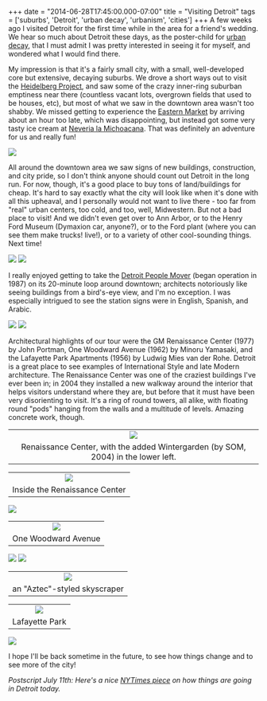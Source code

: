 +++
date = "2014-06-28T17:45:00.000-07:00"
title = "Visiting Detroit"
tags = ['suburbs', 'Detroit', 'urban decay', 'urbanism', 'cities']
+++
A few weeks ago I visited Detroit for the first time while in the area for a friend's wedding.  We hear so much about Detroit these days, as the poster-child for [urban decay](http://en.wikipedia.org/wiki/Decline_of_Detroit), that I must admit I was pretty interested in seeing it for myself, and wondered what I would find there.

My impression is that it's a fairly small city, with a small, well-developed core but extensive, decaying suburbs.  We drove a short ways out to visit the [Heidelberg Project](http://www.heidelberg.org/), and saw some of the crazy inner-ring suburban emptiness near there (countless vacant lots, overgrown fields that used to be houses, etc), but most of what we saw in the downtown area wasn't too shabby.  We missed getting to experience the [Eastern Market](http://www.detroiteasternmarket.com/) by arriving about an hour too late, which was disappointing, but instead got some very tasty ice cream at [Neveria la Michoacana](http://www.yelp.com/biz/never%C3%ADa-la-michoacana-detroit-2).  That was definitely an adventure for us and really fun!

<img src="http://2.bp.blogspot.com/-ACaVWYngYZw/U69daqm8IyI/AAAAAAAADmM/WbbIwUu1yUo/s1600/IMG_0588.jpg"/>

All around the downtown area we saw signs of new buildings, construction, and city pride, so I don't think anyone should count out Detroit in the long run.  For now, though, it's a good place to buy tons of land/buildings for cheap.  It's hard to say exactly what the city will look like when it's done with all this upheaval, and I personally would not want to live there - too far from "real" urban centers, too cold, and too, well, Midwestern.  But not a bad place to visit!  And we didn't even get over to Ann Arbor, or to the Henry Ford Museum (Dymaxion car, anyone?), or to the Ford plant (where you can see them make trucks!  live!), or to a variety of other cool-sounding things.  Next time!

<img src="http://3.bp.blogspot.com/-76yQC81rUvc/U69dIu8-Z4I/AAAAAAAADkk/KBC9BFY1_rE/s1600/IMG_0513.jpg"/>

<img src="http://4.bp.blogspot.com/-s1AWpuw7TTs/U69dJwaHNfI/AAAAAAAADks/Y6yaqh8W1qk/s1600/IMG_0515.jpg"/>

I really enjoyed getting to take the [Detroit People Mover](http://en.wikipedia.org/wiki/Detroit_People_Mover) (began operation in 1987) on its 20-minute loop around downtown; architects notoriously like seeing buildings from a bird's-eye view, and I'm no exception.  I was especially intrigued to see the station signs were in English, Spanish, and Arabic.

<img src="http://4.bp.blogspot.com/-qP7diWxZkOY/U69dLUJbgiI/AAAAAAAADk0/TYdnO6T2R7A/s1600/IMG_0518.jpg"/>

<img src="http://4.bp.blogspot.com/-NLLMldtJxs4/U69dMp1Q3MI/AAAAAAAADk8/9CFbXXvXqyw/s1600/IMG_0530.jpg"/>

Architectural highlights of our tour were the GM Renaissance Center (1977) by John Portman, One Woodward Avenue (1962) by Minoru Yamasaki, and the Lafayette Park Apartments (1956) by Ludwig Mies van der Rohe.  Detroit is a great place to see examples of International Style and late Modern architecture.  The Renaissance Center was one of the craziest buildings I've ever been in; in 2004 they installed a new walkway around the interior that helps visitors understand where they are, but before that it must have been very disorienting to visit.  It's a ring of round towers, all alike, with floating round "pods" hanging from the walls and a multitude of levels.  Amazing concrete work, though.

<table align="center" cellpadding="0" cellspacing="0" class="tr-caption-container" style="margin-left: auto; margin-right: auto; text-align: center;"><tbody><tr><td style="text-align: center;"><img src="http://2.bp.blogspot.com/-_evcnhlNbcw/U69dTrBB4TI/AAAAAAAADlk/-04RID4hQhw/s1600/IMG_0550.jpg"/></td></tr><tr><td class="tr-caption" style="text-align: center;">Renaissance Center, with the added Wintergarden (by SOM, 2004) in the lower left.</td></tr></tbody></table><table align="center" cellpadding="0" cellspacing="0" class="tr-caption-container" style="margin-left: auto; margin-right: auto; text-align: center;"><tbody><tr><td style="text-align: center;"><img src="http://2.bp.blogspot.com/-UnHxNwNJNZY/U69dN1Cd-UI/AAAAAAAADlE/YmspXdQSnNE/s1600/IMG_0533.jpg"/></td></tr><tr><td class="tr-caption" style="text-align: center;">Inside the Renaissance Center</td></tr></tbody></table><img src="http://4.bp.blogspot.com/-BPGVwjRv42E/U69dQjM0GbI/AAAAAAAADlU/Ac41MEA6Cp0/s1600/IMG_0542.jpg"/>

<table align="center" cellpadding="0" cellspacing="0" class="tr-caption-container" style="margin-left: auto; margin-right: auto; text-align: center;"><tbody><tr><td style="text-align: center;"><img src="http://2.bp.blogspot.com/-zPUbWuHjyh0/U69dVIhcP7I/AAAAAAAADls/1gDSQUM5azc/s1600/IMG_0572.jpg"/></td></tr><tr><td class="tr-caption" style="text-align: center;">One Woodward Avenue</td></tr></tbody></table><img src="http://3.bp.blogspot.com/-d5R6YlbOI2c/U69dWQ9NjDI/AAAAAAAADl0/oGHiaV6XrNs/s1600/IMG_0580.jpg"/>

<img src="http://3.bp.blogspot.com/-3IThx-Q1vqs/U69dXWn6ZyI/AAAAAAAADl8/rBfj2DPrwBQ/s1600/IMG_0581.jpg"/>

<table align="center" cellpadding="0" cellspacing="0" class="tr-caption-container" style="margin-left: auto; margin-right: auto; text-align: center;"><tbody><tr><td style="text-align: center;"><img src="http://1.bp.blogspot.com/-h0Q9zCnDIow/U69dZLAk5LI/AAAAAAAADmE/ek-baGFg5ws/s1600/IMG_0583.jpg"/></td></tr><tr><td class="tr-caption" style="text-align: center;">an "Aztec"-styled skyscraper</td></tr></tbody></table>

<table align="center" cellpadding="0" cellspacing="0" class="tr-caption-container" style="margin-left: auto; margin-right: auto; text-align: center;"><tbody><tr><td style="text-align: center;"><img src="http://3.bp.blogspot.com/-Mz5qr6OHLU0/U69dcUo-SXI/AAAAAAAADmU/xPMMhOBZxV8/s1600/IMG_0594.jpg"/></td></tr><tr><td class="tr-caption" style="text-align: center;">Lafayette Park</td></tr></tbody></table>

<img src="http://4.bp.blogspot.com/-TkqV01Szubk/U69deciqJfI/AAAAAAAADmc/EHBorcJkepo/s1600/IMG_0596.jpg"/>

I hope I'll be back sometime in the future, to see how things change and to see more of the city!

*Postscript July 11th:  Here's a nice [NYTimes piece](http://www.nytimes.com/2014/07/13/magazine/the-post-post-apocalyptic-detroit.html) on how things are going in Detroit today.*
